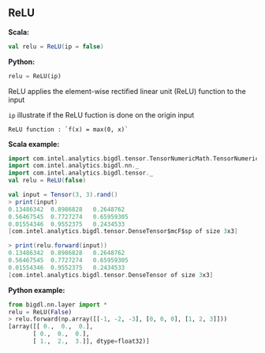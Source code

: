 ## ReLU ##

**Scala:**
```scala
val relu = ReLU(ip = false)
```
**Python:**
```python
relu = ReLU(ip)
```

ReLU applies the element-wise rectified linear unit (ReLU) function to the input

`ip` illustrate if the ReLU fuction is done on the origin input
```
ReLU function : `f(x) = max(0, x)`
```

**Scala example:**
```scala
import com.intel.analytics.bigdl.tensor.TensorNumericMath.TensorNumeric.NumericFloat
import com.intel.analytics.bigdl.nn._
import com.intel.analytics.bigdl.tensor._
val relu = ReLU(false)

val input = Tensor(3, 3).rand()
> print(input)
0.13486342	0.8986828	0.2648762	
0.56467545	0.7727274	0.65959305	
0.01554346	0.9552375	0.2434533	
[com.intel.analytics.bigdl.tensor.DenseTensor$mcF$sp of size 3x3]

> print(relu.forward(input))
0.13486342	0.8986828	0.2648762	
0.56467545	0.7727274	0.65959305	
0.01554346	0.9552375	0.2434533	
[com.intel.analytics.bigdl.tensor.DenseTensor of size 3x3]


```

**Python example:**
```python
from bigdl.nn.layer import *
relu = ReLU(False)
> relu.forward(np.array([[-1, -2, -3], [0, 0, 0], [1, 2, 3]]))
[array([[ 0.,  0.,  0.],
       [ 0.,  0.,  0.],
       [ 1.,  2.,  3.]], dtype=float32)]
     
```

